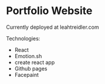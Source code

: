 # Portfolio Website

Currently deployed at leahtreidler.com

Technologies:

- React
- Emotion.sh
- create react app
- Github pages
- Facepaint

